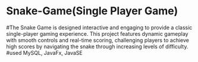 # Snake-Game(Single Player Game)
#The Snake Game is designed interactive and engaging to provide a classic single-player gaming experience. This project features dynamic gameplay with smooth controls and real-time scoring, challenging players to achieve high scores by navigating the snake through increasing levels of difficulty.
#used MySQL, JavaFx, JavaSE
